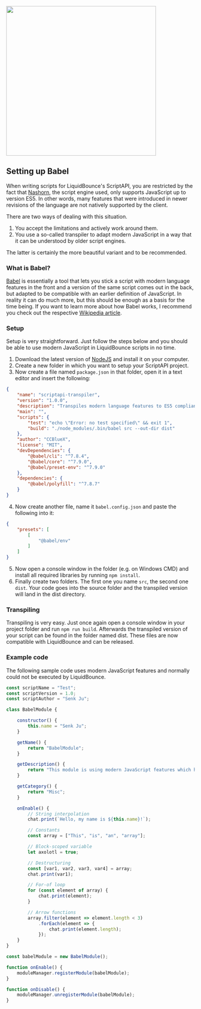 <a href="https://babeljs.io/"><img src="/img/docs/babel.png" width="400" height="auto"></a>
## Setting up Babel
When writing scripts for LiquidBounce's ScriptAPI, you are restricted by the fact that [Nashorn](https://docs.oracle.com/javase/9/nashorn/nashorn-java-api.htm#JSNUG112), the script engine used, only supports JavaScript up to version ES5. In other words, many features that were introduced in newer revisions of the language are not natively supported by the client.

There are two ways of dealing with this situation. 
1. You accept the limitations and actively work around them.
2. You use a so-called transpiler to adapt modern JavaScript in a way that it can be understood by older script engines.

The latter is certainly the more beautiful variant and to be recommended.

### What is Babel?
[Babel](https://babeljs.io/) is essentially a tool that lets you stick a script with modern language features in the front and a version of the same script comes out in the back, but adapted to be compatible with an earlier definition of JavaScript. In reality it can do much more, but this should be enough as a basis for the time being. If you want to learn more about how Babel works, I recommend you check out the respective [Wikipedia article](https://en.wikipedia.org/wiki/Babel_(transcompiler)).

### Setup
Setup is very straightforward. Just follow the steps below and you should be able to use modern JavaScript in LiquidBounce scripts in no time.
1. Download the latest version of [NodeJS](https://nodejs.org/en/) and install it on your computer.
2. Create a new folder in which you want to setup your ScriptAPI project.
3. Now create a file named `package.json` in that folder, open it in a text editor and insert the following:
```json
{
    "name": "scriptapi-transpiler",
    "version": "1.0.0",
    "description": "Transpiles modern language features to ES5 compliant JavaScript.",
    "main": "",
    "scripts": {
        "test": "echo \"Error: no test specified\" && exit 1",
        "build": "./node_modules/.bin/babel src --out-dir dist"
    },
    "author": "CCBlueX",
    "license": "MIT",
    "devDependencies": {
        "@babel/cli": "^7.8.4",
        "@babel/core": "^7.9.0",
        "@babel/preset-env": "^7.9.0"
    },
    "dependencies": {
        "@babel/polyfill": "^7.8.7"
    }
}
```
4. Now create another file, name it `babel.config.json` and paste the following into it:
```json
{
    "presets": [
        [
            "@babel/env"
        ]
    ]
}
```
5. Now open a console window in the folder (e.g. on Windows CMD) and install all required libraries by running `npm install`.
6. Finally create two folders. The first one you name `src`, the second one `dist`. Your code goes into the source folder and the transpiled version will land in the dist directory.

### Transpiling
Transpiling is very easy. Just once again open a console window in your project folder and run `npm run build`. Afterwards the transpiled version of your script can be found in the folder named dist. These files are now compatible with LiquidBounce and can be released.

### Example code
The following sample code uses modern JavaScript features and normally could not be executed by LiquidBounce. 
```js
const scriptName = "Test";
const scriptVersion = 1.0;
const scriptAuthor = "Senk Ju";

class BabelModule {

    constructor() {
        this.name = "Senk Ju";
    }

    getName() {
        return "BabelModule";
    }

    getDescription() {
        return "This module is using modern JavaScript features which have been transpiled to ES5 compliant code.";
    }

    getCategory() {
        return "Misc";
    }

    onEnable() {
        // String interpolation
        chat.print(`Hello, my name is ${this.name}!`);

        // Constants
        const array = ["This", "is", "an", "array"];

        // Block-scoped variable
        let axolotl = true;

        // Destructuring
        const [var1, var2, var3, var4] = array;
        chat.print(var1);

        // For-of loop
        for (const element of array) {
            chat.print(element);
        }

        // Arrow functions
        array.filter(element => element.length < 3)
            .forEach(element => {
                chat.print(element.length);
            });
    }
}

const babelModule = new BabelModule();

function onEnable() {
    moduleManager.registerModule(babelModule);
}

function onDisable() {
    moduleManager.unregisterModule(babelModule);
}
```